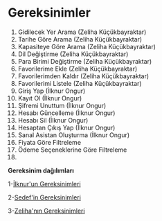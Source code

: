 # Gereksinimler
1. Gidilecek Yer Arama (Zeliha Küçükbayraktar)
2. Tarihe Göre Arama (Zeliha Küçükbayraktar)
3. Kapasiteye Göre Arama (Zeliha Küçükbayraktar)
4. Dil Değiştirme (Zeliha Küçükbayraktar)
5. Para Birimi Değiştirme (Zeliha Küçükbayraktar)
6. Favorilerime Ekle (Zeliha Küçükbayraktar)
7. Favorilerimden Kaldır (Zeliha Küçükbayraktar)
8. Favorilerimi Listele (Zeliha Küçükbayraktar)
9. Giriş Yap (İlknur Ongur)
10. Kayıt Ol (İlknur Ongur)
11. Şifremi Unuttum (İlknur Ongur)
12. Hesabı Güncelleme (İlknur Ongur)
13. Hesabı Sil (İlknur Ongur)
14. Hesaptan Çıkış Yap (İlknur Ongur)
15. Sanal Asistan Oluşturma (İlknur Ongur)
16. Fiyata Göre Filtreleme
17. Ödeme Seçeneklerine Göre Filtreleme
18. 

**Gereksinim dağılımları**

1-[İlknur'un Gereksinimleri](ilknur_gereksinim_analizleri.md)


2-[Sedef'in Gereksinimleri](sedef_gereksinim_analizleri.md)


3-[Zeliha'nın Gereksinimleri](zeliha_gereksinim_analizleri.md)
